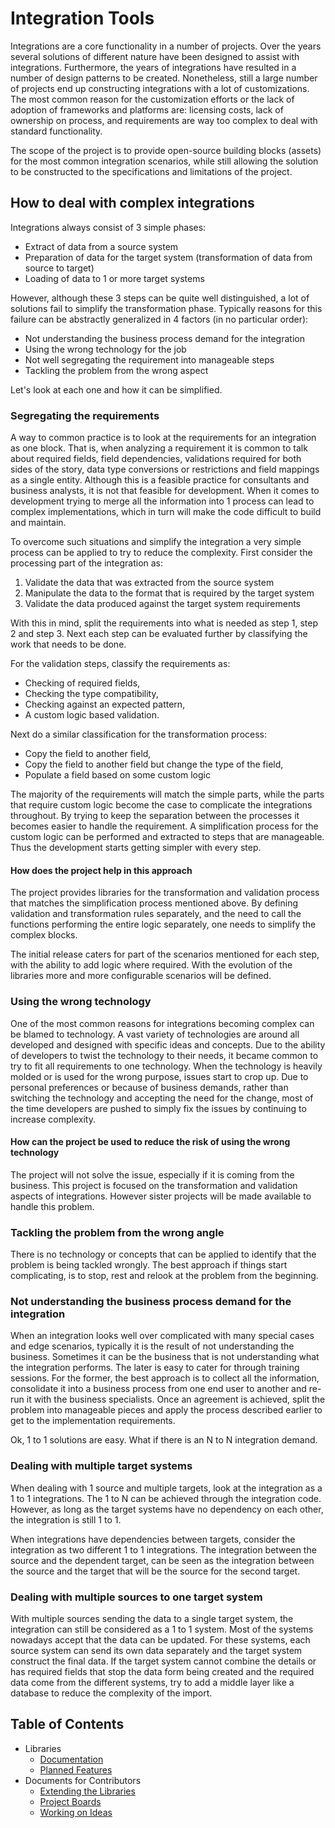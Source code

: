 # Integration Tools

Integrations are a core functionality in a number of projects. Over the years several solutions of different nature have been designed to assist with integrations. Furthermore, the years of integrations have resulted in a number of design patterns to be created. Nonetheless, still a large number of projects end up constructing integrations with a lot of customizations. The most common reason for the customization efforts or the lack of adoption of frameworks and platforms are: licensing costs, lack of ownership on process, and requirements are way too complex to deal with standard functionality.

The scope of the project is to provide open-source building blocks (assets) for the most common integration scenarios, while still allowing the solution to be constructed to the specifications and limitations of the project.

## How to deal with complex integrations

Integrations always consist of 3 simple phases:

* Extract of data from a source system
* Preparation of data for the target system (transformation of data from source to target)
* Loading of data to 1 or more target systems

However, although these 3 steps can be quite well distinguished, a lot of solutions fail to simplify the transformation phase. Typically reasons for this failure can be abstractly generalized in 4 factors (in no particular order):

* Not understanding the business process demand for the integration
* Using the wrong technology for the job
* Not well segregating the requirement into manageable steps
* Tackling the problem from the wrong aspect

Let's look at each one and how it can be simplified.

### Segregating the requirements

A way to common practice is to look at the requirements for an integration as one block. That is, when analyzing a requirement it is common to talk about required fields, field dependencies, validations required for both sides of the story, data type conversions or restrictions and field mappings as a single entity. Although this is a feasible practice for consultants and business analysts, it is not that feasible for development. When it comes to development trying to merge all the information into 1 process can lead to complex implementations, which in turn will make the code difficult to build and maintain.

To overcome such situations and simplify the integration a very simple process can be applied to try to reduce the complexity. First consider the processing part of the integration as:

1. Validate the data that was extracted from the source system
2. Manipulate the data to the format that is required by the target system
3. Validate the data produced against the target system requirements

With this in mind, split the requirements into what is needed as step 1, step 2 and step 3. Next each step can be evaluated further by classifying the work that needs to be done.

For the validation steps, classify the requirements as:

* Checking of required fields,
* Checking the type compatibility,
* Checking against an expected pattern,
* A custom logic based validation.

Next do a similar classification for the transformation process:

* Copy the field to another field,
* Copy the field to another field but change the type of the field,
* Populate a field based on some custom logic

The majority of the requirements will match the simple parts, while the parts that require custom logic become the case to complicate the integrations throughout. By trying to keep the separation between the processes it becomes easier to handle the requirement. A simplification process for the custom logic can be performed and extracted to steps that are manageable. Thus the development starts getting simpler with every step.

#### How does the project help in this approach

The project provides libraries for the transformation and validation process that matches the simplification process mentioned above. By defining validation and transformation rules separately, and the need to call the functions performing the entire logic separately, one needs to simplify the complex blocks.

The initial release caters for part of the scenarios mentioned for each step, with the ability to add logic where required. With the evolution of the libraries more and more configurable scenarios will be defined.

### Using the wrong technology

One of the most common reasons for integrations becoming complex can be blamed to technology. A vast variety of technologies are around all developed and designed with specific ideas and concepts. Due to the ability of developers to twist the technology to their needs, it became common to try to fit all requirements to one technology. When the technology is heavily molded or is used for the wrong purpose, issues start to crop up. Due to personal preferences or because of business demands, rather than switching the technology and accepting the need for the change, most of the time developers are pushed to simply fix the issues by continuing to increase complexity.

#### How can the project be used to reduce the risk of using the wrong technology

The project will not solve the issue, especially if it is coming from the business. This project is focused on the transformation and validation aspects of integrations. However sister projects will be made available to handle this problem.

### Tackling the problem from the wrong angle

There is no technology or concepts that can be applied to identify that the problem is being tackled wrongly. The best approach if things start complicating, is to stop, rest and relook at the problem from the beginning.

### Not understanding the business process demand for the integration

When an integration looks well over complicated with many special cases and edge scenarios, typically it is the result of not understanding the business. Sometimes it can be the business that is not understanding what the integration performs. The later is easy to cater for through training sessions. For the former, the best approach is to collect all the information, consolidate it into a business process from one end user to another and re-run it with the business specialists. Once an agreement is achieved, split the problem into manageable pieces and apply the process described earlier to get to the implementation requirements.

Ok, 1 to 1 solutions are easy. What if there is an N to N integration demand.

### Dealing with multiple target systems

When dealing with 1 source and multiple targets, look at the integration as a 1 to 1 integrations. The 1 to N can be achieved through the integration code. However, as long as the target systems have no dependency on each other, the integration is still 1 to 1.

When integrations have dependencies between targets, consider the integration as two different 1 to 1 integrations. The integration between the source and the dependent target, can be seen as the integration between the source and the target that will be the source for the second target.

### Dealing with multiple sources to one target system

With multiple sources sending the data to a single target system, the integration can still be considered as a 1 to 1 system. Most of the systems nowadays accept that the data can be updated. For these systems, each source system can send its own data separately and the target system construct the final data. If the target system cannot combine the details or has required fields that stop the data form being created and the required data come from the different systems, try to add a middle layer like a database to reduce the complexity of the import.

## Table of Contents

* Libraries
  * [Documentation](Libraries/documentation.md)
  * [Planned Features](Libraries/planned_features.md)
* Documents for Contributors
  * [Extending the Libraries](Contributors/extending_the_libraries.md)
  * [Project Boards](Contributors/project_boards.md)
  * [Working on Ideas](Contributors/working_on_ideas.md)
